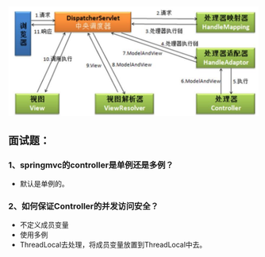 ![image-20210701153414761](springmvc.assets/image-20210701153414761.png)







## 面试题：

### 1、springmvc的controller是单例还是多例？

* 默认是单例的。

### 2、如何保证Controller的并发访问安全？

* 不定义成员变量
* 使用多例
* ThreadLocal去处理，将成员变量放置到ThreadLocal中去。

### 

